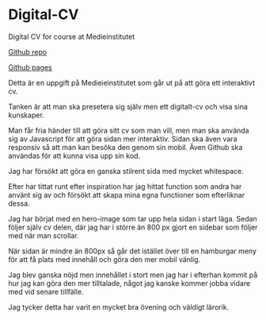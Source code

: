 # Digital-CV

Digital CV for course at Medieinstitutet

[Github repo](https://github.com/simonbeijer/Digital-CV)

[Github pages](https://simonbeijer.github.io/Digital-CV/)

Detta är en uppgift på Medieieinstitutet som går ut på att göra ett interaktivt cv.


Tanken är att man ska presetera sig själv men ett digitalt-cv och visa sina kunskaper.

Man får fria händer till att göra sitt cv som man vill, men man ska använda sig av Javascript
för att göra sidan mer interaktiv. 
Sidan ska även vara responsiv så att man kan besöka den genom sin mobil.
Även Github ska användas för att kunna visa upp sin kod.


Jag har försökt att göra en ganska stilrent sida med mycket whitespace.

Efter har tittat runt efter inspiration har jag hittat function som andra har använt sig av
och försökt att skapa mina egna functioner som efterliknar dessa.

Jag har börjat med en hero-image som tar upp hela sidan i start läga.
Sedan följer själv cv delen, där jag har i större än 800 px gjort en sidebar som
följer med när man scrollar.

När sidan är mindre än 800px så går det istället över till en hamburgar meny för att
få plats med innehåll och göra den mer mobil vänlig.

Jag blev ganska nöjd men innehållet i stort men jag har i efterhan kommit på
hur jag kan göra den mer tilltalade, något jag kanske kommer jobba vidare med vid senare tillfälle.

Jag tycker detta har varit en mycket bra övening och väldigt lärorik.



